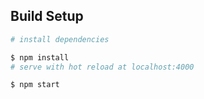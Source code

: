 ## Build Setup

``` bash
# install dependencies

$ npm install
# serve with hot reload at localhost:4000

$ npm start
```